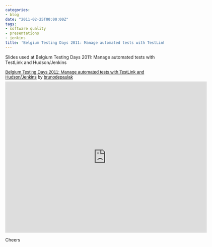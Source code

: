 ```yaml
---
categories:
- blog
date: "2011-02-25T00:00:00Z"
tags:
- software quality
- presentations
- jenkins
title: 'Belgium Testing Days 2011: Manage automated tests with TestLink and Hudson/Jenkins'
---
```


Slides used at Belgium Testing Days 2011: Manage automated tests with TestLink and Hudson/Jenkins

<p  style=" margin: 12px auto 6px auto; font-family: Helvetica,Arial,Sans-serif; font-style: normal; font-variant: normal; font-weight: normal; font-size: 14px; line-height: normal; font-size-adjust: none; font-stretch: normal; -x-system-font: none; display: block;">   <a title="View Belgium Testing Days 2011: Manage automated tests with TestLink and Hudson&#x2F;Jenkins on Scribd" href="http://www.scribd.com/doc/49532027/Belgium-Testing-Days-2011-Manage-automated-tests-with-TestLink-and-Hudson-Jenkins"  style="text-decoration: underline;" >Belgium Testing Days 2011: Manage automated tests with TestLink and Hudson&#x2F;Jenkins</a> by <a title="View brunodepaulak's profile on Scribd" href="http://www.scribd.com/brunodepaulak"  style="text-decoration: underline;" >brunodepaulak</a></p><iframe class="scribd_iframe_embed" src="http://www.scribd.com/embeds/49532027/content?start_page=1&view_mode=scroll&access_key=key-axotu1xreb421slj1ly&show_recommendations=true" data-auto-height="false" data-aspect-ratio="1.2938689217759" scrolling="no" id="doc_33261" width="640" height="480" frameborder="0"></iframe>

Cheers
